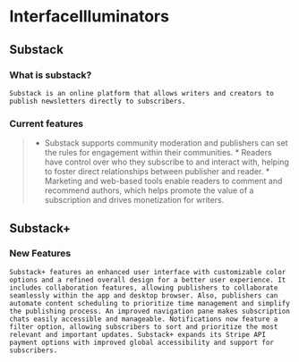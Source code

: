 # InterfaceIlluminators
## Substack
### What is substack?
    Substack is an online platform that allows writers and creators to publish newsletters directly to subscribers.
### Current features
   > * Substack supports community moderation and publishers can set the rules for engagement within their communities. 
    * Readers have control over who they subscribe to and interact with, helping to foster direct relationships between publisher and reader. 
    * Marketing and web-based tools enable readers to comment and recommend authors, which helps promote the value of a subscription and drives monetization for writers.

## Substack+
### New Features 
    Substack+ features an enhanced user interface with customizable color options and a refined overall design for a better user experience. It includes collaboration features, allowing publishers to collaborate seamlessly within the app and desktop browser. Also, publishers can automate content scheduling to prioritize time management and simplify the publishing process. An improved navigation pane makes subscription chats easily accessible and manageable. Notifications now feature a filter option, allowing subscribers to sort and prioritize the most relevant and important updates. Substack+ expands its Stripe API payment options with improved global accessibility and support for subscribers. 

